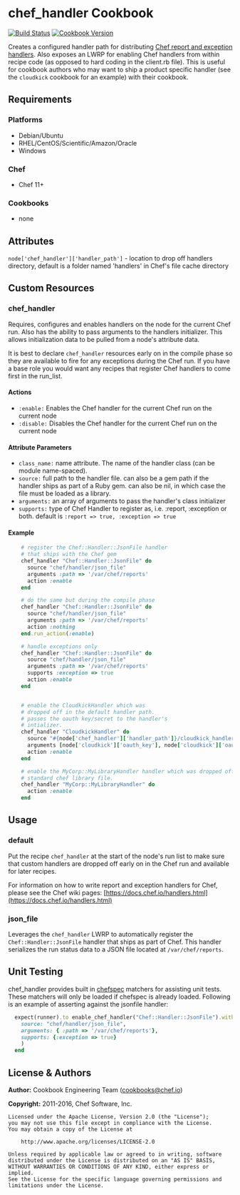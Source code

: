 # chef_handler Cookbook
[![Build Status](https://travis-ci.org/chef-cookbooks/chef_handler.svg?branch=master)](https://travis-ci.org/chef-cookbooks/chef_handler) [![Cookbook Version](https://img.shields.io/cookbook/v/chef_handler.svg)](https://supermarket.chef.io/cookbooks/chef_handler)

Creates a configured handler path for distributing [Chef report and exception handlers](http://docs.chef.io/handlers.html).  Also exposes an LWRP for enabling Chef handlers from within recipe code (as opposed to hard coding in the client.rb file).  This is useful for cookbook authors who may want to ship a product specific handler (see the `cloudkick` cookbook for an example) with their cookbook.

## Requirements
### Platforms
- Debian/Ubuntu
- RHEL/CentOS/Scientific/Amazon/Oracle
- Windows

### Chef
- Chef 11+

### Cookbooks
- none

## Attributes
`node['chef_handler']['handler_path']` - location to drop off handlers directory, default is a folder named 'handlers' in Chef's file cache directory

## Custom Resources
### chef_handler
Requires, configures and enables handlers on the node for the current Chef run.  Also has the ability to pass arguments to the handlers initializer.  This allows initialization data to be pulled from a node's attribute data.

It is best to declare `chef_handler` resources early on in the compile phase so they are available to fire for any exceptions during the Chef run.  If you have a base role you would want any recipes that register Chef handlers to come first in the run_list.

#### Actions
- `:enable:` Enables the Chef handler for the current Chef run on the current node
- `:disable:` Disables the Chef handler for the current Chef run on the current node

#### Attribute Parameters
- `class_name:` name attribute. The name of the handler class (can be module name-spaced).
- `source:` full path to the handler file.  can also be a gem path if the handler ships as part of a Ruby gem.  can also be nil, in which case the file must be loaded as a library.
- `arguments:` an array of arguments to pass the handler's class initializer
- `supports:` type of Chef Handler to register as, i.e. :report, :exception or both. default is `:report => true, :exception => true`

#### Example

```ruby
    # register the Chef::Handler::JsonFile handler
    # that ships with the Chef gem
    chef_handler "Chef::Handler::JsonFile" do
      source "chef/handler/json_file"
      arguments :path => '/var/chef/reports'
      action :enable
    end

    # do the same but during the compile phase
    chef_handler "Chef::Handler::JsonFile" do
      source "chef/handler/json_file"
      arguments :path => '/var/chef/reports'
      action :nothing
    end.run_action(:enable)

    # handle exceptions only
    chef_handler "Chef::Handler::JsonFile" do
      source "chef/handler/json_file"
      arguments :path => '/var/chef/reports'
      supports :exception => true
      action :enable
    end


    # enable the CloudkickHandler which was
    # dropped off in the default handler path.
    # passes the oauth key/secret to the handler's
    # intializer.
    chef_handler "CloudkickHandler" do
      source "#{node['chef_handler']['handler_path']}/cloudkick_handler.rb"
      arguments [node['cloudkick']['oauth_key'], node['cloudkick']['oauth_secret']]
      action :enable
    end

    # enable the MyCorp::MyLibraryHandler handler which was dropped off in a
    # standard chef library file.
    chef_handler "MyCorp::MyLibraryHandler" do
      action :enable
    end
```

## Usage
### default
Put the recipe `chef_handler` at the start of the node's run list to make sure that custom handlers are dropped off early on in the Chef run and available for later recipes.

For information on how to write report and exception handlers for Chef, please see the Chef wiki pages: [https://docs.chef.io/handlers.html](https://docs.chef.io/handlers.html)

### json_file
Leverages the `chef_handler` LWRP to automatically register the `Chef::Handler::JsonFile` handler that ships as part of Chef. This handler serializes the run status data to a JSON file located at `/var/chef/reports`.

## Unit Testing
chef_handler provides built in [chefspec](https://github.com/sethvargo/chefspec) matchers for assisting unit tests. These matchers will only be loaded if chefspec is already loaded. Following is an example of asserting against the jsonfile handler:

```ruby
  expect(runner).to enable_chef_handler("Chef::Handler::JsonFile").with(
    source: "chef/handler/json_file",
    arguments: { :path => '/var/chef/reports'},
    supports: {:exception => true}
    )
  end
```

## License & Authors
**Author:** Cookbook Engineering Team ([cookbooks@chef.io](mailto:cookbooks@chef.io))

**Copyright:** 2011-2016, Chef Software, Inc.

```
Licensed under the Apache License, Version 2.0 (the "License");
you may not use this file except in compliance with the License.
You may obtain a copy of the License at

    http://www.apache.org/licenses/LICENSE-2.0

Unless required by applicable law or agreed to in writing, software
distributed under the License is distributed on an "AS IS" BASIS,
WITHOUT WARRANTIES OR CONDITIONS OF ANY KIND, either express or implied.
See the License for the specific language governing permissions and
limitations under the License.
```
